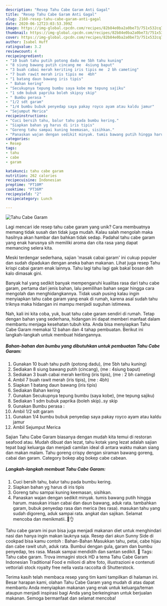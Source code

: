 ```yaml
---
description: "Resep Tahu Cabe Garam Anti Gagal"
title: "Resep Tahu Cabe Garam Anti Gagal"
slug: 2160-resep-tahu-cabe-garam-anti-gagal
date: 2020-06-12T23:03:53.399Z
image: https://img-global.cpcdn.com/recipes/82b84e0ba2a0be73/751x532cq70/tahu-cabe-garam-foto-resep-utama.jpg
thumbnail: https://img-global.cpcdn.com/recipes/82b84e0ba2a0be73/751x532cq70/tahu-cabe-garam-foto-resep-utama.jpg
cover: https://img-global.cpcdn.com/recipes/82b84e0ba2a0be73/751x532cq70/tahu-cabe-garam-foto-resep-utama.jpg
author: Isabel Huff
ratingvalue: 3.2
reviewcount: 4
recipeingredient:
- "10 buah tahu putih potong dadu me 5bh tahu kuning"
- "8 siung bawang putih cincang me  4siung baput"
- "3 buah cabai merah keriting iris tipis me  2 bh cameting"
- "7 buah rawit merah iris tipis me  4bh"
- "1 batang daun bawang iris tipis"
- " Bahan kering"
- "Secukupnya tepung bumbu saya kobe me tepung sajiku"
- "1 sdm bubuk paprika boleh skipsy skip"
- " Bumbu perasa "
- "1/2 sdt garam"
- "1/4 bumbu bubuk penyedap saya pakay royco ayam atau kaldu jamur"
- "Sejumput Merica"
recipeinstructions:
- "Cuci bersih tahu, balur tahu pada bumbu kering."
- "Siapkan bahan yg harus di iris tipis"
- "Goreng tahu sampai kuning keemasan, sisihkan."
- "Panaskan wajan dengan sedikit minyak. tumis bawang putih hingga harum. masukan irisan cabai dan daun bawang, aduk rata. tambahkan garam, bubuk penyedap rasa dan merica (tes rasa). masukan tahu yang sudah digoreng, aduk sampai rata. angkat dan sajikan. Selamat mencoba dan menikmatii..🙏👌"
categories:
- Resep
tags:
- tahu
- cabe
- garam

katakunci: tahu cabe garam 
nutrition: 262 calories
recipecuisine: Indonesian
preptime: "PT10M"
cooktime: "PT36M"
recipeyield: "2"
recipecategory: Lunch

---
```



![Tahu Cabe Garam](https://img-global.cpcdn.com/recipes/82b84e0ba2a0be73/751x532cq70/tahu-cabe-garam-foto-resep-utama.jpg)

Lagi mencari ide resep tahu cabe garam yang unik? Cara membuatnya memang tidak susah dan tidak juga mudah. Kalau salah mengolah maka hasilnya akan hambar dan bahkan tidak sedap. Padahal tahu cabe garam yang enak harusnya sih memiliki aroma dan cita rasa yang dapat memancing selera kita.

Meski terdengar sederhana, sajian &#39;masak cabai garam&#39; ini cukup populer dan sudah dipadukan dengan aneka bahan makanan. Lihat juga resep Tahu krispi cabai garam enak lainnya. Tahu lagi tahu lagi gak bakal bosan deh kalo dimasak gini.

Banyak hal yang sedikit banyak mempengaruhi kualitas rasa dari tahu cabe garam, pertama dari jenis bahan, lalu pemilihan bahan segar hingga cara mengolah dan menghidangkannya. Tidak usah pusing kalau ingin menyiapkan tahu cabe garam yang enak di rumah, karena asal sudah tahu triknya maka hidangan ini mampu menjadi suguhan istimewa.


Nah, kali ini kita coba, yuk, buat tahu cabe garam sendiri di rumah. Tetap dengan bahan yang sederhana, hidangan ini dapat memberi manfaat dalam membantu menjaga kesehatan tubuh kita. Anda bisa menyiapkan Tahu Cabe Garam memakai 12 bahan dan 4 tahap pembuatan. Berikut ini langkah-langkah untuk membuat hidangannya.

<!--inarticleads1-->

##### Bahan-bahan dan bumbu yang dibutuhkan untuk pembuatan Tahu Cabe Garam:

1. Gunakan 10 buah tahu putih (potong dadu), (me 5bh tahu kuning)
1. Sediakan 8 siung bawang putih (cincang), (me : 4siung baput)
1. Sediakan 3 buah cabai merah keriting (iris tipis), (me : 2 bh cameting)
1. Ambil 7 buah rawit merah (iris tipis), (me : 4bh)
1. Siapkan 1 batang daun bawang (iris tipis)
1. Sediakan  Bahan kering
1. Gunakan Secukupnya tepung bumbu (saya kobe), (me tepung sajiku)
1. Sediakan 1 sdm bubuk paprika (boleh skip)..sy skip
1. Gunakan  Bumbu perasa :
1. Ambil 1/2 sdt garam
1. Gunakan 1/4 bumbu bubuk penyedap saya pakay royco ayam atau kaldu jamur
1. Ambil Sejumput Merica


Sajian Tahu Cabe Garam biasanya dengan mudah kita temui di restoran seafood atau. Mudah dibuat dan lezat, tahu kotak yang lezat adalah sajian tepat bagi keluarga dan menjadi camilan ideal di antara waktu makan siang dan makan malam. Tahu goreng crispy dengan siraman bawang goreng, cabai dan garam. Category bokep abg bokep cabe cabean. 

<!--inarticleads2-->

##### Langkah-langkah membuat Tahu Cabe Garam:

1. Cuci bersih tahu, balur tahu pada bumbu kering.
1. Siapkan bahan yg harus di iris tipis
1. Goreng tahu sampai kuning keemasan, sisihkan.
1. Panaskan wajan dengan sedikit minyak. tumis bawang putih hingga harum. masukan irisan cabai dan daun bawang, aduk rata. tambahkan garam, bubuk penyedap rasa dan merica (tes rasa). masukan tahu yang sudah digoreng, aduk sampai rata. angkat dan sajikan. Selamat mencoba dan menikmatii..🙏👌


Tahu cabe garam ini pun bisa juga menjadi makanan diet untuk menghindari nasi dan hanya ingin makan lauknya saja. Resep dari akun Sunny Side di cookpad bisa kamu contoh : Bahan-Bahan  Masukkan tahu, petai, cabe hijau dan cabe rawit utuh, aduk rata. Bumbui dengan gula, garam dan bumbu penyedap, tes rasa. Masak sampai mendidih dan santan sedikit.  Tags: Tahu cabe garam. Trova immagini stock HD a tema Tahu Cabe Garam Indonesian Traditional Food e milioni di altre foto, illustrazioni e contenuti vettoriali stock royalty free nella vasta raccolta di Shutterstock. 

Terima kasih telah membaca resep yang tim kami tampilkan di halaman ini. Besar harapan kami, olahan Tahu Cabe Garam yang mudah di atas dapat membantu Anda menyiapkan makanan yang enak untuk keluarga/teman ataupun menjadi inspirasi bagi Anda yang berkeinginan untuk berjualan makanan. Semoga bermanfaat dan selamat mencoba!
